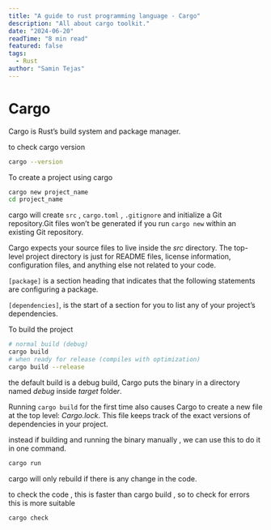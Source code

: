 ```yaml
---
title: "A guide to rust programming language - Cargo"
description: "All about cargo toolkit."
date: "2024-06-20"
readTime: "8 min read"
featured: false
tags:
  - Rust
author: "Samin Tejas"
---
```



# Cargo

Cargo is Rust’s build system and package manager.

to check cargo version 

```bash
cargo --version
```

To create a project using cargo 

```bash
cargo new project_name
cd project_name
```

cargo will create `src` , `cargo.toml` , `.gitignore` and initialize a Git repository.Git files won’t be generated if you run `cargo new` within an existing Git repository.

Cargo expects your source files to live inside the *src* directory. The
top-level project directory is just for README files, license information,
configuration files, and anything else not related to your code.

`[package]` is a section heading that indicates that the following statements are configuring a package. 

`[dependencies]`, is the start of a section for you to list any
of your project’s dependencies.

To build the project

```bash
# normal build (debug)
cargo build
# when ready for release (compiles with optimization)
cargo build --release
```

the default build is a debug build, Cargo puts the binary in a directory named *debug* inside *target* folde*r*.

Running `cargo build` for the first time also causes Cargo to create a new file at the top level: *Cargo.lock*. This file keeps track of the exact versions of dependencies in your project.

instead if building and running the binary manually , we can use this to do it in one command.

```bash
cargo run
```

cargo will only rebuild if there is any change in the code.

to check the code , this is faster than cargo build , so to check for errors this is more suitable

```bash
cargo check
```